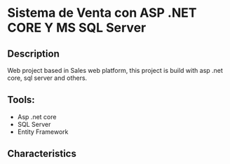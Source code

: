 # Sistema de Venta con ASP .NET CORE Y MS SQL Server

## Description
Web project based in Sales web platform, this project is build with asp .net core, sql server and others.

## Tools:
- Asp .net core
- SQL Server
- Entity Framework

## Characteristics


